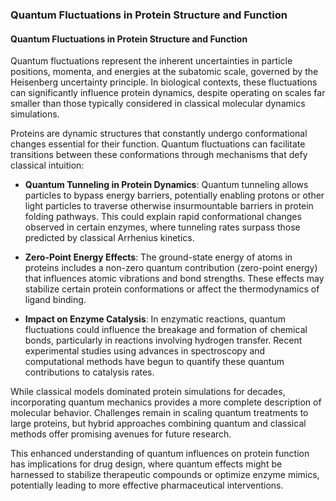 ### Quantum Fluctuations in Protein Structure and Function

#### Quantum Fluctuations in Protein Structure and Function

Quantum fluctuations represent the inherent uncertainties in particle positions, momenta, and energies at the subatomic scale, governed by the Heisenberg uncertainty principle. In biological contexts, these fluctuations can significantly influence protein dynamics, despite operating on scales far smaller than those typically considered in classical molecular dynamics simulations.

Proteins are dynamic structures that constantly undergo conformational changes essential for their function. Quantum fluctuations can facilitate transitions between these conformations through mechanisms that defy classical intuition:

- **Quantum Tunneling in Protein Dynamics**: Quantum tunneling allows particles to bypass energy barriers, potentially enabling protons or other light particles to traverse otherwise insurmountable barriers in protein folding pathways. This could explain rapid conformational changes observed in certain enzymes, where tunneling rates surpass those predicted by classical Arrhenius kinetics.

- **Zero-Point Energy Effects**: The ground-state energy of atoms in proteins includes a non-zero quantum contribution (zero-point energy) that influences atomic vibrations and bond strengths. These effects may stabilize certain protein conformations or affect the thermodynamics of ligand binding.

- **Impact on Enzyme Catalysis**: In enzymatic reactions, quantum fluctuations could influence the breakage and formation of chemical bonds, particularly in reactions involving hydrogen transfer. Recent experimental studies using advances in spectroscopy and computational methods have begun to quantify these quantum contributions to catalysis rates.

While classical models dominated protein simulations for decades, incorporating quantum mechanics provides a more complete description of molecular behavior. Challenges remain in scaling quantum treatments to large proteins, but hybrid approaches combining quantum and classical methods offer promising avenues for future research.

This enhanced understanding of quantum influences on protein function has implications for drug design, where quantum effects might be harnessed to stabilize therapeutic compounds or optimize enzyme mimics, potentially leading to more effective pharmaceutical interventions.